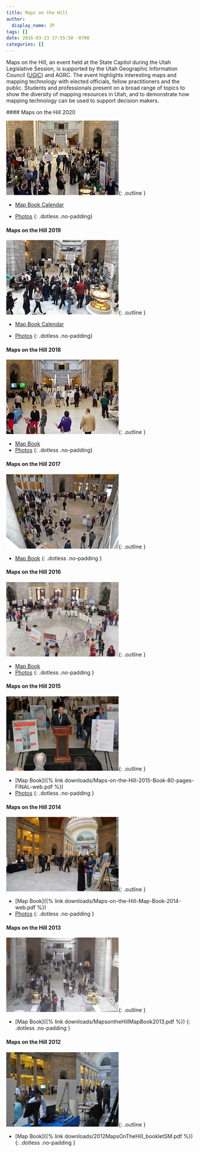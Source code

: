 ```yaml
---
title: Maps on the Hill
author:
  display_name: JP
tags: []
date: 2016-03-23 17:55:50 -0700
categories: []
---
```

 Maps on the Hill, an event held at the State Capitol during the Utah Legislative Session, is supported by the Utah Geographic Information Council ([UGIC](https://ugic.org/)) and AGRC. The event highlights interesting maps and mapping technology with elected officials, fellow practitioners and the public. Students and professionals present on a broad range of topics to show the diversity of mapping resources in Utah, and to demonstrate how mapping technology can be used to support decision makers.

<div class="flex flex--row flex--wrap flex--around" markdown="1">

  <div markdown="1">
#### Maps on the Hill 2020

![Maps on the Hill February 25, 2020](moth2020.png){: .outline }

- [Map Book Calendar](https://www.dropbox.com/s/9jhfgwma8v6jdbu/Calendar.pdf?dl=0)
- [Photos](https://drive.google.com/drive/folders/1-wuzob3nLQe3G3afUql3g5ubd3goFPWj?usp=sharing)
{: .dotless .no-padding}
  </div>

  <div markdown="1">

#### Maps on the Hill 2019

![Maps on the Hill March 7, 2019](moth2019.png){: .outline }

- [Map Book Calendar](https://drive.google.com/a/utah.gov/file/d/1bDUTg92jhrskI7BCljlRww2fNvFTYmTp/view?usp=sharing)
- [Photos](https://drive.google.com/drive/folders/16Usf1lZaelqHtqxOItHhQSLL2h8Es8Do?usp=sharing)
{: .dotless .no-padding}
  </div>

  <div markdown="1">
#### Maps on the Hill 2018

![Maps on the Hill January 30, 2018](moth2018.png){: .outline }

- [Map Book](https://drive.google.com/file/d/1Dtrr93RL3JI7wpWqLe4eVRY9DNDWOP_1/view?usp=sharing)
- [Photos](https://drive.google.com/drive/folders/1Vn9oYHVd1-mvQTA0TYB4yoNcSc0r50md?usp=sharing)
{: .dotless .no-padding}
  </div>
  <div markdown="1">
#### Maps on the Hill 2017

![Maps on the Hill January 25, 2017](moth2017.png){: .outline }

- [Map Book](https://drive.google.com/file/d/0BxoOAQyOvGgaNmdVdC1XSFVWdms/)
{: .dotless .no-padding }
  </div>
  <div markdown="1">
#### Maps on the Hill 2016

![Maps on the Hill March 1, 2016](moth2016.png){: .outline }

- [Map Book](https://drive.google.com/file/d/0B0ScYXX9W5INQzdEZk40cVFnY2M/view)
- [Photos](https://drive.google.com/drive/folders/1drEhhfvrx1XgMrV6emc0ns_bR_1x5-dP?usp=sharing)
{: .dotless .no-padding }
  </div>
  <div markdown="1">
#### Maps on the Hill 2015

![Maps on the Hill January 28, 2015](moth2015.png){: .outline }

- [Map Book]({% link downloads/Maps-on-the-Hill-2015-Book-80-pages-FINAL-web.pdf %})
- [Photos](https://drive.google.com/drive/folders/11Gm7eZn5KEm1qSiWTSGvBvx5zbIZ8kRz?usp=sharing)
{: .dotless .no-padding }
  </div>
  <div markdown="1">
#### Maps on the Hill 2014

![Maps on the Hill January 29, 2014](moth2014.png){: .outline }

- [Map Book]({% link downloads/Maps-on-the-Hill-Map-Book-2014-web.pdf %})
- [Photos](https://drive.google.com/drive/folders/1hAzBThBwyBg-OCAxMz6d7kxwjsdwcXgg?usp=sharing)
{: .dotless .no-padding }
  </div>
  <div markdown="1">
#### Maps on the Hill 2013

![Maps on the Hill January 28, 2013](moth2013.png){: .outline }

- [Map Book]({% link downloads/MapsontheHillMapBook2013.pdf %})
{: .dotless .no-padding }
  </div>
  <div markdown="1">
#### Maps on the Hill 2012

![Maps on the Hill February 29, 2012](moth2012.png){: .outline }

- [Map Book]({% link downloads/2012MapsOnTheHill_bookletSM.pdf %})
{: .dotless .no-padding }
  </div>
</div>
